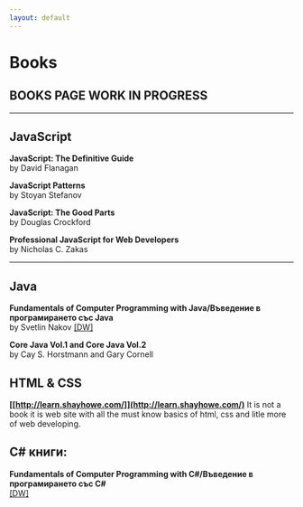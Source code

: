 ```yaml
---
layout: default
---
```


# Books
## BOOKS PAGE WORK IN PROGRESS

<hr>

## JavaScript

**JavaScript: The Definitive Guide**  
by David Flanagan

**JavaScript Patterns**  
by Stoyan Stefanov

**JavaScript: The Good Parts**  
by Douglas Crockford

**Professional JavaScript for Web Developers**  
by Nicholas C. Zakas

<hr>

## Java

**Fundamentals of  Computer Programming with Java/Въведение в програмирането със Java**  
by Svetlin Nakov
[[DW]](http://www.introprogramming.info/intro-java-book/)

**Core Java Vol.1 and Core Java Vol.2**  
by Cay S. Horstmann and Gary Cornell


## HTML &amp; CSS

**[[http://learn.shayhowe.com/]](http://learn.shayhowe.com/)**
It is not a book it is web site with all the must know basics of html, css and litle more of web developing.

## C# книги:

**Fundamentals of  Computer Programming with C#/Въведение в програмирането със C#**  
[[DW]](http://www.introprogramming.info/intro-csharp-book/formati/)
